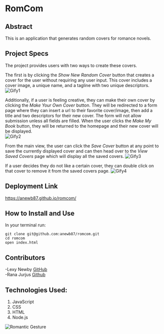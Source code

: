# RomCom

## Abstract  
This is an application that generates random covers for romance novels.

## Project Specs

The project provides users with two ways to create these covers.  

The first is by clicking the *Show New Random Cover* button that creates a cover for the user without requiring any user input. This cover includes a cover image, a unique name, and a tagline with two unique descriptors.
![Gify1](https://media.giphy.com/media/C5N6C41Snn060bbrR9/giphy.gif)  

Additionally, if a user is feeling creative, they can make their own cover by clicking the *Make Your Own Cover* button. They will be redirected to a form page where they can insert a url to their favorite cover/image, then add a title and two descriptors for their new cover. The form will not allow submission unless all fields are filled. When the user clicks the *Make My Book* button, they will be returned to the homepage and their new cover will be displayed.  
![Gify2](https://media.giphy.com/media/Rcrs1EH5LVr4v2oumP/giphy.gif)

From the main view, the user can click the *Save Cover* button at any point to save the currently displayed cover and can then head over to the *View Saved Covers* page which will display all the saved covers.
![Gify3](https://media.giphy.com/media/QeaQZHCJPpu4H9HWOT/giphy.gif)

If a user decides they do not like a certain cover, they can double click on that cover to remove it from the saved covers page.
![Gify4](https://media.giphy.com/media/r6BoSDk2lX3hCv2pLF/giphy.gif)

## Deployment Link
https://anewb87.github.io/romcom/

## How to Install and Use   
In your terminal run:
```   
git clone git@github.com:anewb87/romcom.git
cd romcom    
open index.html      
```

## Contributors
-Lexy Newby
[GitHub](https://github.com/anewb87)<br>
-Rana Jurjus [Github](https://github.com/rjur11)

## Technologies Used:
1. JavaScript
2. CSS
3. HTML
4. Node.js

![Romantic Gesture](https://c.tenor.com/RJ6Zz6blWzIAAAAM/happy-valentines-day-valentines-day.gif)
